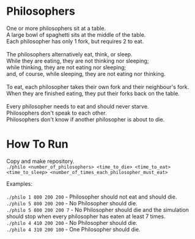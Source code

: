 # Philosophers
One or more philosophers sit at a table. <br>
A large bowl of spaghetti sits at the middle of the table. <br>
Each philosopher has only 1 fork, but requires 2 to eat. <br>
<br>
The philosophers alternatively eat, think, or sleep. <br>
While they are eating, they are not thinking nor sleeping; <br>
while thinking, they are not eating nor sleeping; <br>
and, of course, while sleeping, they are not eating nor thinking. <br>
<br>
To eat, each philosopher takes their own fork and their neighbour's fork. <br>
When they are finished eating, they put their forks back on the table. <br>
<br>
Every philosopher needs to eat and should never starve. <br>
Philosophers don't speak to each other. <br>
Philosophers don't know if another philosopher is about to die. <br>

# How To Run
Copy and make repository. <br>
`./philo <number_of_philosophers> <time_to_die> <time_to_eat> <time_to_sleep> <number_of_times_each_philosopher_must_eat>` <br>

Examples: <br>
<br>
`./philo 1 800 200 200` - Philosopher should not eat and should die. <br>
`./philo 5 800 200 200` - No Philosopher should die. <br>
`./philo 5 800 200 200 7` - No Philosopher should die and the simulation should stop when every philosopher has eaten at least 7 times. <br>
`./philo 4 410 200 200` - No Philosopher should die. <br>
`./philo 4 310 200 100` - One Philosopher should die. 